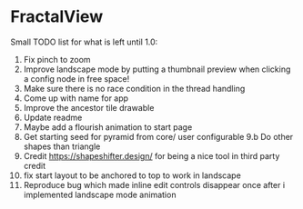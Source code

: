 # FractalView

Small TODO list for what is left until 1.0:

1. Fix pinch to zoom
2. Improve landscape mode by putting a thumbnail preview when clicking a config node in free space!
3. Make sure there is no race condition in the thread handling
4. Come up with name for app
5. Improve the ancestor tile drawable
6. Update readme
7. Maybe add a flourish animation to start page
9. Get starting seed for pyramid from core/ user configurable
9.b Do other shapes than triangle
10. Credit https://shapeshifter.design/ for being a nice tool in third party credit
11. fix start layout to be anchored to top to work in landscape
12. Reproduce bug which made inline edit controls disappear once after i implemented landscape mode animation
